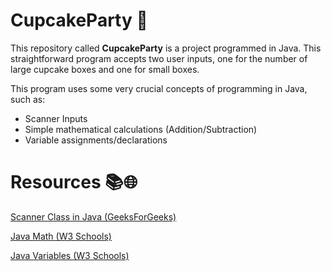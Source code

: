# CupcakeParty 🧁

This repository called __CupcakeParty__ is a project programmed in Java. This straightforward program accepts two user inputs, one for the number of large cupcake boxes and one for small boxes.

This program uses some very crucial concepts of programming in Java, such as:
- Scanner Inputs
- Simple mathematical calculations (Addition/Subtraction)
- Variable assignments/declarations

# Resources 📚🌐
[Scanner Class in Java (GeeksForGeeks)](https://www.geeksforgeeks.org/scanner-class-in-java/)

[Java Math (W3 Schools)](https://www.w3schools.com/java/java_math.asp) 

[Java Variables (W3 Schools)](https://www.w3schools.com/java/java_variables.asp)
